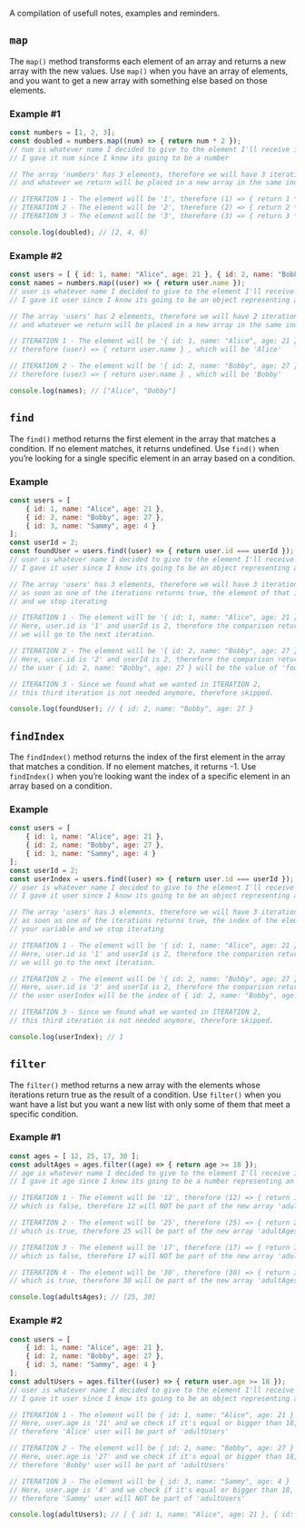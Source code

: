A compilation of usefull notes, examples and reminders.

## `map`

The `map()` method transforms each element of an array and returns a new array with the new values. Use `map()` when you have an array of elements, and you want to get a new array with something else based on those elements.

### Example #1

```js
const numbers = [1, 2, 3];
const doubled = numbers.map((num) => { return num * 2 }); 
// num is whatever name I decided to give to the element I'll receive in the function, can be anything, 
// I gave it num since I know its going to be a number

// The array 'numbers' has 3 elements, therefore we will have 3 iterations in our function, once for each element, 
// and whatever we return will be placed in a new array in the same index of the element we are iterating.

// ITERATION 1 - The element will be '1', therefore (1) => { return 1 * 2 } , which will be '2'
// ITERATION 2 - The element will be '2', therefore (2) => { return 2 * 2 } , which will be '4'
// ITERATION 3 - The element will be '3', therefore (3) => { return 3 * 2 } , which will be '6'

console.log(doubled); // [2, 4, 6]
```

### Example #2

```js
const users = [ { id: 1, name: "Alice", age: 21 }, { id: 2, name: "Bobby", age: 27 } ];
const names = numbers.map((user) => { return user.name });
// user is whatever name I decided to give to the element I'll receive in the function, can be anything, 
// I gave it user since I know its going to be an object representing a user

// The array 'users' has 2 elements, therefore we will have 2 iterations in our function, once for each element, 
// and whatever we return will be placed in a new array in the same index of the element we are iterating.

// ITERATION 1 - The element will be '{ id: 1, name: "Alice", age: 21 }',
// therefore (user) => { return user.name } , which will be 'Alice'

// ITERATION 2 - The element will be '{ id: 2, name: "Bobby", age: 27 }',
// therefore (user) => { return user.name } , which will be 'Bobby'

console.log(names); // ["Alice", "Bobby"]
```

## `find`

The `find()` method returns the first element in the array that matches a condition. If no element matches, it returns undefined. Use `find()` when you’re looking for a single specific element in an array based on a condition.

### Example

```js
const users = [ 
    { id: 1, name: "Alice", age: 21 }, 
    { id: 2, name: "Bobby", age: 27 }, 
    { id: 3, name: "Sammy", age: 4 } 
];
const userId = 2;
const foundUser = users.find((user) => { return user.id === userId });
// user is whatever name I decided to give to the element I'll receive in the function, can be anything, 
// I gave it user since I know its going to be an object representing a user

// The array 'users' has 3 elements, therefore we will have 3 iterations in our function, once for each element, 
// as soon as one of the iterations returns true, the element of that iteration is assigned your variable 
// and we stop iterating

// ITERATION 1 - The element will be '{ id: 1, name: "Alice", age: 21 }'
// Here, user.id is '1' and userId is 2, therefore the comparison returns false,
// we will go to the next iteration.

// ITERATION 2 - The element will be '{ id: 2, name: "Bobby", age: 27 }'
// Here, user.id is '2' and userId is 2, therefore the comparison returns true, 
// the user { id: 2, name: "Bobby", age: 27 } will be the value of 'foundUser'.

// ITERATION 3 - Since we found what we wanted in ITERATION 2, 
// this third iteration is not needed anymore, therefore skipped.

console.log(foundUser); // { id: 2, name: "Bobby", age: 27 }
```

## `findIndex`

The `findIndex()` method returns the index of the first element in the array that matches a condition. If no element matches, it returns -1. Use `findIndex()` when you’re looking want the index of a specific element in an array based on a condition.

### Example

```js
const users = [ 
    { id: 1, name: "Alice", age: 21 }, 
    { id: 2, name: "Bobby", age: 27 }, 
    { id: 3, name: "Sammy", age: 4 } 
];
const userId = 2;
const userIndex = users.find((user) => { return user.id === userId });
// user is whatever name I decided to give to the element I'll receive in the function, can be anything, 
// I gave it user since I know its going to be an object representing a user

// The array 'users' has 3 elements, therefore we will have 3 iterations in our function, once for each element, 
// as soon as one of the iterations returns true, the index of the element of that iteration is assigned 
// your variable and we stop iterating

// ITERATION 1 - The element will be '{ id: 1, name: "Alice", age: 21 }'
// Here, user.id is '1' and userId is 2, therefore the comparison returns false,
// we will go to the next iteration.

// ITERATION 2 - The element will be '{ id: 2, name: "Bobby", age: 27 }'
// Here, user.id is '2' and userId is 2, therefore the comparison returns true, 
// the user userIndex will be the index of { id: 2, name: "Bobby", age: 27 }, which is 1.

// ITERATION 3 - Since we found what we wanted in ITERATION 2, 
// this third iteration is not needed anymore, therefore skipped.

console.log(userIndex); // 1
```

## `filter`

The `filter()` method returns a new array with the elements whose iterations return true as the result of a condition. Use `filter()` when you want have a list but you want a new list with only some of them that meet a specific condition.

### Example #1

```js
const ages = [ 12, 25, 17, 30 ];
const adultAges = ages.filter((age) => { return age >= 18 });
// age is whatever name I decided to give to the element I'll receive in the function, can be anything, 
// I gave it age since I know its going to be a number representing an age

// ITERATION 1 - The element will be '12', therefore (12) => { return 12 >= 18 }, 
// which is false, therefore 12 will NOT be part of the new array 'adultAges'

// ITERATION 2 - The element will be '25', therefore (25) => { return 25 >= 18 }, 
// which is true, therefore 25 will be part of the new array 'adultAges'

// ITERATION 3 - The element will be '17', therefore (17) => { return 17 >= 18 },
// which is false, therefore 17 will NOT be part of the new array 'adultAges'

// ITERATION 4 - The element will be '30', therefore (30) => { return 30 >= 18 },
// which is true, therefore 30 will be part of the new array 'adultAges'

console.log(adultsAges); // [25, 30]
```

### Example #2

```js
const users = [ 
    { id: 1, name: "Alice", age: 21 }, 
    { id: 2, name: "Bobby", age: 27 }, 
    { id: 3, name: "Sammy", age: 4 } 
];
const adultUsers = ages.filter((user) => { return user.age >= 18 });
// user is whatever name I decided to give to the element I'll receive in the function, can be anything, 
// I gave it user since I know its going to be an object representing a user

// ITERATION 1 - The element will be { id: 1, name: "Alice", age: 21 }
// Here, user.age is '21' and we check if it's equal or bigger than 18, which is true, 
// therefore 'Alice' user will be part of 'adultUsers'

// ITERATION 2 - The element will be { id: 2, name: "Bobby", age: 27 }
// Here, user.age is '27' and we check if it's equal or bigger than 18, which is true, 
// therefore 'Bobby' user will be part of 'adultUsers'

// ITERATION 3 - The element will be { id: 3, name: "Sammy", age: 4 }
// Here, user.age is '4' and we check if it's equal or bigger than 18, which is false, 
// therefore 'Sammy' user will NOT be part of 'adultUsers'

console.log(adultUsers); // [ { id: 1, name: "Alice", age: 21 }, { id: 2, name: "Bobby", age: 27 } ]
```
